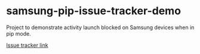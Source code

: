 # samsung-pip-issue-tracker-demo



Project to demonstrate activity launch blocked on Samsung devices when in pip mode. 

[Issue tracker link](+)
